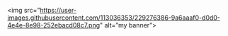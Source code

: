 <img src=”https://user-images.githubusercontent.com/113036353/229276386-9a6aaaf0-d0d0-4e4e-8e98-252ebacd08c7.png" alt=”my banner”>

<!--
**une-fee/une-fee** is a ✨ _special_ ✨ repository because its `README.md` (this file) appears on your GitHub profile.

Here are some ideas to get you started:

- 🔭 I’m currently working on ...
- 🌱 I’m currently learning ...
- 👯 I’m looking to collaborate on ...
- 🤔 I’m looking for help with ...
- 💬 Ask me about ...
- 📫 How to reach me: ...
- 😄 Pronouns: ...
- ⚡ Fun fact: ...
-->
